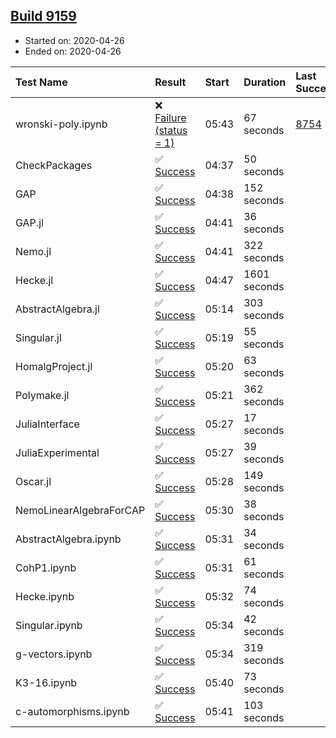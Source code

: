 ## [Build 9159](https://oscarci.mathematik.uni-kl.de/job/oscar/9159/)

* Started on: 2020-04-26
* Ended on: 2020-04-26

| Test Name    | Result | Start | Duration | Last Success | First Failure |
|:-------------|:-------|:------|:---------|:-------------|:--------------|
| wronski-poly.ipynb | ❌ [Failure (status = 1)](https://oscarci.mathematik.uni-kl.de/job/oscar/9159/artifact/logs/build-9159/wronski-poly.ipynb.log) | 05:43 | 67 seconds | [8754](https://oscarci.mathematik.uni-kl.de/job/oscar/8754/) | [8755](https://oscarci.mathematik.uni-kl.de/job/oscar/8755/) |
| CheckPackages | ✅ [Success](https://oscarci.mathematik.uni-kl.de/job/oscar/9159/artifact/logs/build-9159/CheckPackages.log) | 04:37 | 50 seconds |  |  |
| GAP | ✅ [Success](https://oscarci.mathematik.uni-kl.de/job/oscar/9159/artifact/logs/build-9159/GAP.log) | 04:38 | 152 seconds |  |  |
| GAP.jl | ✅ [Success](https://oscarci.mathematik.uni-kl.de/job/oscar/9159/artifact/logs/build-9159/GAP.jl.log) | 04:41 | 36 seconds |  |  |
| Nemo.jl | ✅ [Success](https://oscarci.mathematik.uni-kl.de/job/oscar/9159/artifact/logs/build-9159/Nemo.jl.log) | 04:41 | 322 seconds |  |  |
| Hecke.jl | ✅ [Success](https://oscarci.mathematik.uni-kl.de/job/oscar/9159/artifact/logs/build-9159/Hecke.jl.log) | 04:47 | 1601 seconds |  |  |
| AbstractAlgebra.jl | ✅ [Success](https://oscarci.mathematik.uni-kl.de/job/oscar/9159/artifact/logs/build-9159/AbstractAlgebra.jl.log) | 05:14 | 303 seconds |  |  |
| Singular.jl | ✅ [Success](https://oscarci.mathematik.uni-kl.de/job/oscar/9159/artifact/logs/build-9159/Singular.jl.log) | 05:19 | 55 seconds |  |  |
| HomalgProject.jl | ✅ [Success](https://oscarci.mathematik.uni-kl.de/job/oscar/9159/artifact/logs/build-9159/HomalgProject.jl.log) | 05:20 | 63 seconds |  |  |
| Polymake.jl | ✅ [Success](https://oscarci.mathematik.uni-kl.de/job/oscar/9159/artifact/logs/build-9159/Polymake.jl.log) | 05:21 | 362 seconds |  |  |
| JuliaInterface | ✅ [Success](https://oscarci.mathematik.uni-kl.de/job/oscar/9159/artifact/logs/build-9159/JuliaInterface.log) | 05:27 | 17 seconds |  |  |
| JuliaExperimental | ✅ [Success](https://oscarci.mathematik.uni-kl.de/job/oscar/9159/artifact/logs/build-9159/JuliaExperimental.log) | 05:27 | 39 seconds |  |  |
| Oscar.jl | ✅ [Success](https://oscarci.mathematik.uni-kl.de/job/oscar/9159/artifact/logs/build-9159/Oscar.jl.log) | 05:28 | 149 seconds |  |  |
| NemoLinearAlgebraForCAP | ✅ [Success](https://oscarci.mathematik.uni-kl.de/job/oscar/9159/artifact/logs/build-9159/NemoLinearAlgebraForCAP.log) | 05:30 | 38 seconds |  |  |
| AbstractAlgebra.ipynb | ✅ [Success](https://oscarci.mathematik.uni-kl.de/job/oscar/9159/artifact/logs/build-9159/AbstractAlgebra.ipynb.log) | 05:31 | 34 seconds |  |  |
| CohP1.ipynb | ✅ [Success](https://oscarci.mathematik.uni-kl.de/job/oscar/9159/artifact/logs/build-9159/CohP1.ipynb.log) | 05:31 | 61 seconds |  |  |
| Hecke.ipynb | ✅ [Success](https://oscarci.mathematik.uni-kl.de/job/oscar/9159/artifact/logs/build-9159/Hecke.ipynb.log) | 05:32 | 74 seconds |  |  |
| Singular.ipynb | ✅ [Success](https://oscarci.mathematik.uni-kl.de/job/oscar/9159/artifact/logs/build-9159/Singular.ipynb.log) | 05:34 | 42 seconds |  |  |
| g-vectors.ipynb | ✅ [Success](https://oscarci.mathematik.uni-kl.de/job/oscar/9159/artifact/logs/build-9159/g-vectors.ipynb.log) | 05:34 | 319 seconds |  |  |
| K3-16.ipynb | ✅ [Success](https://oscarci.mathematik.uni-kl.de/job/oscar/9159/artifact/logs/build-9159/K3-16.ipynb.log) | 05:40 | 73 seconds |  |  |
| c-automorphisms.ipynb | ✅ [Success](https://oscarci.mathematik.uni-kl.de/job/oscar/9159/artifact/logs/build-9159/c-automorphisms.ipynb.log) | 05:41 | 103 seconds |  |  |
